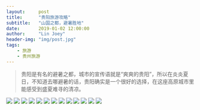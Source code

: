 ```yaml
---
layout:     post
title:      "贵阳旅游攻略"
subtitle:   "山国之都，避暑胜地"
date:       2019-01-02 12:00:00
author:     "Lin Joey"
header-img: "img/post.jpg"
tags:
    - 旅游
    - 贵州旅游
---
```

>贵阳是有名的避暑之都，城市的宣传语就是“爽爽的贵阳”，所以在炎炎夏日，不知道去哪避暑的话，贵阳确实是一个很好的选择，在这座高原城市里能感受到盛夏难寻的清凉。

![](http://ww1.sinaimg.cn/large/7c08400ely1g2ph5ut958j225j39fk5g.jpg)
![](http://ww1.sinaimg.cn/large/7c08400ely1g2ph5uzb3sj23715hfnpd.jpg)
![](http://ww1.sinaimg.cn/large/7c08400ely1g2ph5v3tabj23715hfqv5.jpg)
![](http://ww1.sinaimg.cn/large/7c08400ely1g2ph5vptczj23715hfx6p.jpg)
![](http://ww1.sinaimg.cn/large/7c08400ely1g2ph5vr58lj23715hfu0x.jpg)
![](http://ww1.sinaimg.cn/large/7c08400ely1g2ph6ie4wej23715hfu0x.jpg)
![](http://ww1.sinaimg.cn/large/7c08400ely1g2ph6irle9j23715hf1ky.jpg)
![](http://ww1.sinaimg.cn/large/7c08400ely1g2ph6hrbxhj23715hfx6p.jpg)
![](http://ww1.sinaimg.cn/large/7c08400ely1g2ph6iip26j23715hfx6p.jpg)
![](http://ww1.sinaimg.cn/large/7c08400ely1g2ph6im42wj23715hfqv5.jpg)
![](http://ww1.sinaimg.cn/large/7c08400ely1g2ph7g8igjj23715hfe82.jpg)
![](http://ww1.sinaimg.cn/large/7c08400ely1g2ph7g3b3ej23715hfx6p.jpg)
![](http://ww1.sinaimg.cn/large/7c08400ely1g2ph7flbmlj23715hfnpd.jpg)